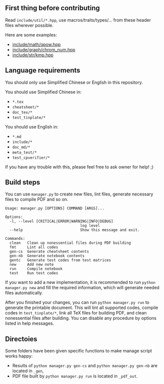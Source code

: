 ## First thing before contributing

Read `include/util/*.hpp`, use macros/traits/types/... from these header files wherever possible.

Here are some examples:

- [include/math/qpow.hpp](include/math/qpow.hpp)
- [include/graph/chrom_num.hpp](include/graph/chrom_num.hpp)
- [include/str/kmp.hpp](include/str/kmp.hpp)

## Language requirements

You should only use Simplified Chinese or English in this repository.

You should use Simplified Chinese in:

- `*.tex`
- `cheatsheet/*`
- `doc_tex/*`
- `test_tinplate/*`

You should use English in:

- `*.md`
- `include/*`
- `doc_md/*`
- `meta_test/*`
- `test_cpverifier/*`

If you have any trouble with this, please feel free to ask owner for help! ;)

## Build steps

You can use `manager.py` to create new files, lint files, generate necessary files to compile PDF and so on.

```
Usage: manager.py [OPTIONS] COMMAND [ARGS]...

Options:
  -l, --level [CRITICAL|ERROR|WARNING|INFO|DEBUG]
                                  log level
  --help                          Show this message and exit.

Commands:
  clean   Clean up nonessential files during PDF building
  fmt     Lint all codes
  gen-cs  Generate cheatsheet contents
  gen-nb  Generate notebook contents
  gentc   Generate test codes from test matrices
  new     Add new note
  run     Compile notebook
  test    Run test codes
```

If you want to add a new implementation, it is recommended to run `python manager.py new` and fill the required information, which will generate needed files automatically.

After you finished your changes, you can run `python manager.py run` to generate the printable document. This will lint all supported codes, compile codes in `test_tinplate/*`, link all TeX files for building PDF, and clean nonessential files after building. You can disable any procedure by options listed in help messages.

## Directoies

Some folders have been given specific functions to make manage script works happy:

- Results of `python manager.py gen-cs` and `python manager.py gen-nb` are located in `_gen`,
- PDF file built by `python manager.py run` is located in `_pdf_out`.

